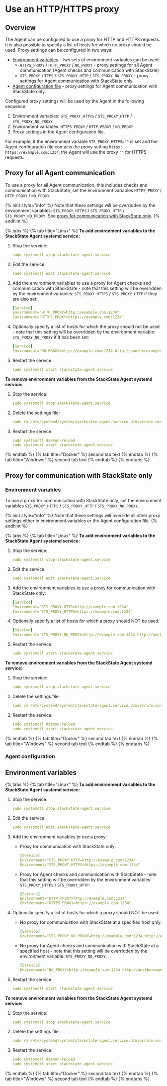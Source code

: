 # Use an HTTP/HTTPS proxy

## Overview

The Agent can be configured to use a proxy for HTTP and HTTPS requests. It is also possible to specify a list of hosts for which no proxy should be used. Proxy settings can be configured in two ways:

* [Environment variables](#environment-variables) - two sets of environment variables can be used:
  * `HTTPS_PROXY` / `HTTP_PROXY` / `NO_PROXY` - proxy settings for all Agent communication (Agent checks and communication with StackState)
  * `STS_PROXY_HTTPS` / `STS_PROXY_HTTP` / `STS_PROXY_NO_PROXY` - proxy settings for Agent communication with StackState only.
* [Agent configuration file](#agent-configuration) - proxy settings for Agent communication with StackState only.

Configured proxy settings will be used by the Agent in the following sequence:

1. Environment variables: `STS_PROXY_HTTPS` / `STS_PROXY_HTTP` / `STS_PROXY_NO_PROXY`
2. Environment variables: `HTTPS_PROXY` / `HTTP_PROXY` / `NO_PROXY`
3. Proxy settings in the Agent configuration file.

For example, if the environment variable `STS_PROXY_HTTPS=""` is set and the Agent configuration file contains the proxy setting `https: https://example.com:1234`, the Agent will use the proxy `""` for HTTPS requests.

## Proxy for all Agent communication

To use a proxy for all Agent communication, this includes checks and communication with StackState, set the environment variables  `HTTPS_PROXY` / `HTTP_PROXY` / `NO_PROXY`.

{% hint style="info" %}
Note that these settings will be overridden by the environment variables: `STS_PROXY_HTTPS` / `STS_PROXY_HTTP` / `STS_PROXY_NO_PROXY`. See [proxy for communication with StackState only](#proxy-for-communication-with-stackstate-only).
{% endhint %}


{% tabs %}
{% tab title="Linux" %}
**To add environment variables to the StackState Agent systemd service:**

1. Stop the service:
   ```yaml
   sudo systemctl stop stackstate-agent.service  
   ```

2. Edit the service:
   ```yaml
   sudo systemctl edit stackstate-agent.service
   ```

3. Add the environment variables to use a proxy for Agent checks and communication with StackState - note that this setting will be overridden by the environment variables: `STS_PROXY_HTTPS` / `STS_PROXY_HTTP` if they are also set:
     ```yaml
     [Service]
     Environment="HTTP_PROXY=http://example.com:1234"
     Environment="HTTPS_PROXY=https://example.com:1234"
     ```

4. Optionally specify a list of hosts for which the proxy should not be used - note that this setting will be overridden by the environment variable: `STS_PROXY_NO_PROXY` if it has been set:
     ```yaml
     [Service]
     Environment="NO_PROXY=http://example.com:1234 http://anotherexample.com:1234"
     ``` 
    
5. Restart the service:
   ```yaml
   sudo systemctl start stackstate-agent.service
   ```

**To remove environment variables from the StackState Agent systemd service:**

1. Stop the service:
   ```yaml
   sudo systemctl stop stackstate-agent.service
   ```

3. Delete the settings file:
   ```yaml
   sudo rm /etc/systemd/system/stackstate-agent.service.d/override.conf 
   ```

5. Restart the service:
   ```yaml
   sudo systemctl daemon-reload
   sudo systemctl start stackstate-agent.service
   ```
{% endtab %}
{% tab title="Docker" %}
second tab text
{% endtab %}
{% tab title="Windows" %}
second tab text
{% endtab %}
{% endtabs %}


## Proxy for communication with StackState only

### Environment variables

To use a proxy for communication with StackState only, set the environment variables  `STS_PROXY_HTTPS` / `STS_PROXY_HTTP` / `STS_PROXY_NO_PROXY`.

{% hint style="info" %}
Note that these settings will override all other proxy settings either in environment variables or the Agent configuration file.
{% endhint %}

{% tabs %}
{% tab title="Linux" %}
**To add environment variables to the StackState Agent systemd service:**

1. Stop the service:
   ```yaml
   sudo systemctl stop stackstate-agent.service  
   ```

2. Edit the service:
   ```yaml
   sudo systemctl edit stackstate-agent.service
   ```

3. Add the environment variables to use a proxy for communication with StackState only:
     ```yaml
     [Service]
     Environment="STS_PROXY_HTTP=http://example.com:1234"
     Environment="STS_PROXY_HTTPS=https://example.com:1234"
     ```

4. Optionally specify a list of hosts for which a proxy should NOT be used:
     ```yaml
     [Service]
     Environment="STS_PROXY_NO_PROXY=http://example.com:1234 http://anotherexample.com:1234"
     ```

5. Restart the service:
   ```yaml
   sudo systemctl start stackstate-agent.service
   ```

**To remove environment variables from the StackState Agent systemd service:**

1. Stop the service:
   ```yaml
   sudo systemctl stop stackstate-agent.service
   ```

3. Delete the settings file:
   ```yaml
   sudo rm /etc/systemd/system/stackstate-agent.service.d/override.conf 
   ```

5. Restart the service:
   ```yaml
   sudo systemctl daemon-reload
   sudo systemctl start stackstate-agent.service
   ```
{% endtab %}
{% tab title="Docker" %}
second tab text
{% endtab %}
{% tab title="Windows" %}
second tab text
{% endtab %}
{% endtabs %}

### Agent configuration

## Environment variables

{% tabs %}
{% tab title="Linux" %}
**To add environment variables to the StackState Agent systemd service:**

1. Stop the service:
   ```yaml
   sudo systemctl stop stackstate-agent.service  
   ```

2. Edit the service:
   ```yaml
   sudo systemctl edit stackstate-agent.service
   ```

3. Add the environment variables to use a proxy:
   * Proxy for communication with StackState only:
     ```yaml
     [Service]
     Environment="STS_PROXY_HTTP=http://example.com:1234"
     Environment="STS_PROXY_HTTPS=https://example.com:1234"
     ```
     
   * Proxy for Agent checks and communication with StackState - note that this setting will be overridden by the environment variables: `STS_PROXY_HTTPS` / `STS_PROXY_HTTP`:
     ```yaml
     [Service]
     Environment="HTTP_PROXY=http://example.com:1234"
     Environment="HTTPS_PROXY=https://example.com:1234"
     ```

4. Optionally specify a list of hosts for which a proxy should NOT be used:
   * No proxy for communication with StackState at a specified host only:
     ```yaml
     [Service]
     Environment="STS_PROXY_NO_PROXY=http://example.com:1234 http://anotherexample.com:1234"
     ```

   * No proxy for Agent checks and communication with StackState at a specified host - note that this setting will be overridden by the environment variable: `STS_PROXY_NO_PROXY`:
     ```yaml
     [Service]
     Environment="NO_PROXY=http://example.com:1234 http://anotherexample.com:1234"
     ``` 
    
5. Restart the service:
   ```yaml
   sudo systemctl start stackstate-agent.service
   ```

**To remove environment variables from the StackState Agent systemd service:**

1. Stop the service:
   ```yaml
   sudo systemctl stop stackstate-agent.service
   ```

3. Delete the settings file:
   ```yaml
   sudo rm /etc/systemd/system/stackstate-agent.service.d/override.conf 
   ```

5. Restart the service:
   ```yaml
   sudo systemctl daemon-reload
   sudo systemctl start stackstate-agent.service
   ```
{% endtab %}
{% tab title="Docker" %}
second tab text
{% endtab %}
{% tab title="Windows" %}
second tab text
{% endtab %}
{% endtabs %}



